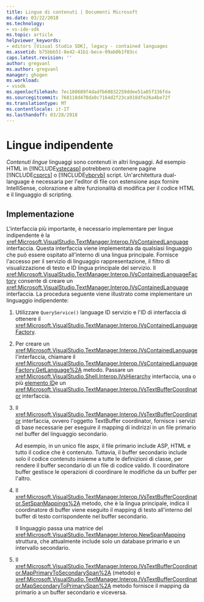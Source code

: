 ```yaml
---
title: Lingue di contenuti | Documenti Microsoft
ms.date: 03/22/2018
ms.technology:
- vs-ide-sdk
ms.topic: article
helpviewer_keywords:
- editors [Visual Studio SDK], legacy - contained languages
ms.assetid: b75bbb51-8e42-41b1-bece-09ab0b1f03cc
caps.latest.revision: ''
author: gregvanl
ms.author: gregvanl
manager: ghogen
ms.workload:
- vssdk
ms.openlocfilehash: 7ec180689f4dadfb60832259ddee51a05f336fda
ms.sourcegitcommit: 768118d470da9c7164d2f23ca918dfe26a4be72f
ms.translationtype: MT
ms.contentlocale: it-IT
ms.lasthandoff: 03/28/2018
---
```

# <a name="contained-languages"></a>Lingue indipendente

*Contenuti lingue* linguaggi sono contenuti in altri linguaggi. Ad esempio HTML in [!INCLUDE[vstecasp](../code-quality/includes/vstecasp_md.md)] potrebbero contenere pagine [!INCLUDE[csprcs](../data-tools/includes/csprcs_md.md)] o [!INCLUDE[vbprvb](../code-quality/includes/vbprvb_md.md)] script. Un'architettura dual-language è necessaria per l'editor di file con estensione aspx fornire IntelliSense, colorazione e altre funzionalità di modifica per il codice HTML e il linguaggio di scripting.

## <a name="implementation"></a>Implementazione

L'interfaccia più importante, è necessario implementare per lingue indipendente è la <xref:Microsoft.VisualStudio.TextManager.Interop.IVsContainedLanguage> interfaccia. Questa interfaccia viene implementata da qualsiasi linguaggio che può essere ospitato all'interno di una lingua principale. Fornisce l'accesso per il servizio di linguaggio rappresentazione, il filtro di visualizzazione di testo e ID lingua principale del servizio. Il <xref:Microsoft.VisualStudio.TextManager.Interop.IVsContainedLanguageFactory> consente di creare un <xref:Microsoft.VisualStudio.TextManager.Interop.IVsContainedLanguage> interfaccia. La procedura seguente viene illustrato come implementare un linguaggio indipendente:

1.  Utilizzare `QueryService()` language ID servizio e l'ID di interfaccia di ottenere il <xref:Microsoft.VisualStudio.TextManager.Interop.IVsContainedLanguageFactory>.

2.  Per creare un <xref:Microsoft.VisualStudio.TextManager.Interop.IVsContainedLanguage> l'interfaccia, chiamare il <xref:Microsoft.VisualStudio.TextManager.Interop.IVsContainedLanguageFactory.GetLanguage%2A> metodo. Passare un <xref:Microsoft.VisualStudio.Shell.Interop.IVsHierarchy> interfaccia, una o più [elemento ID](<xref:Microsoft.VisualStudio.VSConstants.VSITEMID>)e un <xref:Microsoft.VisualStudio.TextManager.Interop.IVsTextBufferCoordinator> interfaccia.

3.  Il <xref:Microsoft.VisualStudio.TextManager.Interop.IVsTextBufferCoordinator> interfaccia, ovvero l'oggetto TextBuffer coordinator, fornisce i servizi di base necessarie per eseguire il mapping di indirizzi in un file primario nel buffer del linguaggio secondario.

     Ad esempio, in un unico file aspx, il file primario include ASP, HTML e tutto il codice che è contenuto. Tuttavia, il buffer secondario include solo il codice contenuto insieme a tutte le definizioni di classe, per rendere il buffer secondario di un file di codice valido. Il coordinatore buffer gestisce le operazioni di coordinare le modifiche da un buffer per l'altro.

4.  Il <xref:Microsoft.VisualStudio.TextManager.Interop.IVsTextBufferCoordinator.SetSpanMappings%2A> metodo, che è la lingua principale, indica il coordinatore di buffer viene eseguito il mapping di testo all'interno del buffer di testo corrispondente nel buffer secondario.

     Il linguaggio passa una matrice del <xref:Microsoft.VisualStudio.TextManager.Interop.NewSpanMapping> struttura, che attualmente include solo un database primario e un intervallo secondario.

5.  Il <xref:Microsoft.VisualStudio.TextManager.Interop.IVsTextBufferCoordinator.MapPrimaryToSecondarySpan%2A> (metodo) e <xref:Microsoft.VisualStudio.TextManager.Interop.IVsTextBufferCoordinator.MapSecondaryToPrimarySpan%2A> metodo fornisce il mapping da primario a un buffer secondario e viceversa.